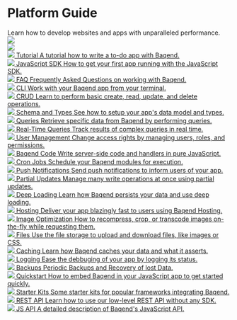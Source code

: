 <!-- Platform Guide -->
<div class="stars">
  <div class="container">
    <h1>Platform Guide</h1>
    Learn how to develop websites and apps with unparalleled performance.
    <div class="shooting-star">
      <img src="https://www.baqend.com/guide/img/shooting-star.png">
    </div>
    <div class="shooting-star-right">
      <img src="https://www.baqend.com/guide/img/shooting-star.png">
    </div>
  </div>
</div>

<div class="chapter-container">
  <div class="chapter-item-outer">
    <a class="chapter-item" href="https://www.baqend.com/tutorial.html">
      <span class="chapter-heading">
        <span class="icon"><img src="../icons/tutorial.png"/></span>
        <span class="text">Tutorial</span>
      </span>
      <span class="chapter-info">A tutorial how to write a to-do app with Baqend.</span>
    </a>
  </div>
  <div class="chapter-item-outer">
    <a class="chapter-item" href="../topics/getting-started/">
      <span class="chapter-heading">
        <span class="icon"><img src="../icons/getting_started.png"/></span>
        <span class="text">JavaScript SDK</span>
      </span>
      <span class="chapter-info">How to get your first app running with the JavaScript SDK.</span>
    </a>
  </div>
  <div class="chapter-item-outer">
    <a class="chapter-item" href="../topics/faq/">
      <span class="chapter-heading">
        <span class="icon"><img src="../icons/faq.png"/></span>
        <span class="text">FAQ</span>
      </span>
      <span class="chapter-info">Frequently Asked Questions on working with Baqend.</span>
    </a>
  </div>
  <div class="chapter-item-outer">
    <a class="chapter-item" href="../topics/cli/">
      <span class="chapter-heading">
        <span class="icon"><img src="../icons/cli.png"/></span>
        <span class="text">CLI</span>
      </span>
      <span class="chapter-info">Work with your Baqend app from your terminal.</span>
    </a>
  </div>
  <!-- a class="chapter-item" href="../topics/wordpress/">
    <span class="chapter-icon fa fa-wordpress"></span>
    <span class="chapter-heading">WordPress Plugin</span>
    <span class="chapter-info">Easily host your <br> WordPress blog <br> on Baqend.</span>
  </a -->
  <div class="chapter-item-outer">
    <a class="chapter-item" href="../topics/crud/">
      <span class="chapter-heading">
        <span class="icon"><img src="../icons/crud.png"/></span>
        <span class="text">CRUD</span>
      </span>
      <span class="chapter-info">Learn to perform basic create, read, update, and delete operations.</span>
    </a>
  </div>
  <div class="chapter-item-outer">
    <a class="chapter-item" href="../topics/schema/">
      <span class="chapter-heading">
        <span class="icon"><img src="../icons/schema.png"/></span>
        <span class="text">Schema and Types</span>
      </span>
      <span class="chapter-info">See how to setup your app's data model and types.</span>
    </a>
  </div>
  <div class="chapter-item-outer">
    <a class="chapter-item" href="../topics/queries/">
      <span class="chapter-heading">
        <span class="icon"><img src="../icons/queries.png"/></span>
        <span class="text">Queries</span>
      </span>
      <span class="chapter-info">Retrieve specific data from Baqend by performing queries.</span>
    </a>
  </div>
  <div class="chapter-item-outer">
    <a class="chapter-item" href="../topics/realtime/">
      <span class="chapter-heading">
        <span class="icon"><img src="../icons/realtime.png"/></span>
        <span class="text">Real-Time Queries</span>
      </span>
      <span class="chapter-info">Track results of complex queries in real time.</span>
    </a>
  </div>
  <div class="chapter-item-outer">
    <a class="chapter-item" href="../topics/user-management/">
      <span class="chapter-heading">
        <span class="icon"><img src="../icons/users.png"/></span>
        <span class="text">User Management</span>
      </span>
      <span class="chapter-info">Change access rights by managing users, roles, and permissions.</span>
    </a>
  </div>
  <div class="chapter-item-outer">
    <a class="chapter-item" href="../topics/baqend-code/">
      <span class="chapter-heading">
        <span class="icon"><img src="../icons/code.png"/></span>
        <span class="text">Baqend Code</span>
      </span>
      <span class="chapter-info">Write server-side code and handlers in pure JavaScript.</span>
    </a>
  </div>
  <div class="chapter-item-outer">
    <a class="chapter-item" href="../topics/cronjobs/">
      <span class="chapter-heading">
        <span class="icon"><img src="../icons/cronjobs.png"/></span>
        <span class="text">Cron Jobs</span>
      </span>
      <span class="chapter-info">Schedule your Baqend modules for execution.</span>
    </a>
  </div>
  <div class="chapter-item-outer">
    <a class="chapter-item" href="../topics/push/">
      <span class="chapter-heading">
        <span class="icon"><img src="../icons/push.png"/></span>
        <span class="text">Push Notifications</span>
      </span>
      <span class="chapter-info">Send push notifications to inform users of your app.</span>
    </a>
  </div>
  <div class="chapter-item-outer">
    <a class="chapter-item" href="../topics/partial-updates/">
      <span class="chapter-heading">
        <span class="icon"><img src="../icons/partial.png"/></span>
        <span class="text">Partial Updates</span>
      </span>
      <span class="chapter-info">Manage many write operations at once using partial updates.</span>
    </a>
  </div>
  <div class="chapter-item-outer">
    <a class="chapter-item" href="../topics/deep-loading/">
      <span class="chapter-heading">
        <span class="icon"><img src="../icons/deep.png"/></span>
        <span class="text">Deep Loading</span>
      </span>
      <span class="chapter-info">Learn how Baqend persists your data and use deep loading.</span>
    </a>
  </div>
  <div class="chapter-item-outer">
    <a class="chapter-item" href="../topics/hosting/">
      <span class="chapter-heading">
        <span class="icon"><img src="../icons/hosting.png"/></span>
        <span class="text">Hosting</span>
      </span>
      <span class="chapter-info">Deliver your app blazingly fast to users using Baqend Hosting.</span>
    </a>
  </div>
  <div class="chapter-item-outer">
    <a class="chapter-item" href="../topics/image-optimization/">
      <span class="chapter-heading">
        <span class="icon"><img src="../icons/image-optimization.png"/></span>
        <span class="text">Image Optimization</span>
      </span>
      <span class="chapter-info">How to recompress, crop, or transcode images on-the-fly while requesting them.</span>
    </a>
  </div>
  <div class="chapter-item-outer">
    <a class="chapter-item" href="../topics/files/">
      <span class="chapter-heading">
        <span class="icon"><img src="../icons/files.png"/></span>
        <span class="text">Files</span>
      </span>
      <span class="chapter-info">Use the file storage to upload and download files, like images or CSS.</span>
    </a>
  </div>
  <div class="chapter-item-outer">
    <a class="chapter-item" href="../topics/caching/">
      <span class="chapter-heading">
        <span class="icon"><img src="../icons/caching.png"/></span>
        <span class="text">Caching</span>
      </span>
      <span class="chapter-info">Learn how Baqend caches your data and what it asserts.</span>
    </a>
  </div>
  <div class="chapter-item-outer">
    <a class="chapter-item" href="../topics/logging/">
      <span class="chapter-heading">
        <span class="icon"><img src="../icons/logging.png"/></span>
        <span class="text">Logging</span>
      </span>
      <span class="chapter-info">Ease the debbuging of your app by logging its status.</span>
    </a>
  </div>
  <div class="chapter-item-outer">
    <a class="chapter-item" href="../topics/backups/">
      <span class="chapter-heading">
        <span class="icon"><img src="../icons/backup.png"/></span>
        <span class="text">Backups</span>
      </span>
      <span class="chapter-info">Periodic Backups and Recovery of lost Data.</span>
    </a>
  </div>
  <div class="chapter-item-outer">
    <a class="chapter-item" href="../gettingstarted/">
      <span class="chapter-heading">
        <span class="icon"><img src="../icons/quickstart.png"/></span>
        <span class="text">Quickstart</span>
      </span>
      <span class="chapter-info">How to embed Baqend in your JavaScript app to get started quickly.</span>
    </a>
  </div>
  <div class="chapter-item-outer">
    <a class="chapter-item" href="../starter-kits/">
      <span class="chapter-heading">
        <span class="icon"><img src="../icons/starter_kits.png"/></span>
        <span class="text">Starter Kits</span>
      </span>
      <span class="chapter-info">Some starter kits for popular frameworks integrating Baqend.</span>
    </a>
  </div>
  <div class="chapter-item-outer">
    <a class="chapter-item" href="../topics/rest-api/">
      <span class="chapter-heading">
        <span class="icon"><img src="../icons/rest-api.png"/></span>
        <span class="text">REST API</span>
      </span>
      <span class="chapter-info">Learn how to use our low-level REST API without any SDK.</span>
    </a>
  </div>
  <div class="chapter-item-outer">
    <a class="chapter-item" href="https://www.baqend.com/js-sdk/latest/">
      <span class="chapter-heading">
        <span class="icon"><img src="../icons/jsapi.png"/></span>
        <span class="text">JS API</span>
      </span>
      <span class="chapter-info">A detailed description of Baqend's JavaScript API.</span>
    </a>
  </div>
</div>

<!-- <div class="note">
  <strong>Note:</strong> If you have any questions not answered by this guide, feel free to contact us via <a href="mailto:support@baqend.com">support@baqend.com</a> or the chat on the bottom.
</div> -->
